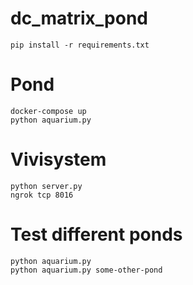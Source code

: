 # dc_matrix_pond


```
pip install -r requirements.txt
```

# Pond
```
docker-compose up
python aquarium.py
```

# Vivisystem
```
python server.py
ngrok tcp 8016 
```


# Test different ponds
```
python aquarium.py
python aquarium.py some-other-pond
```

